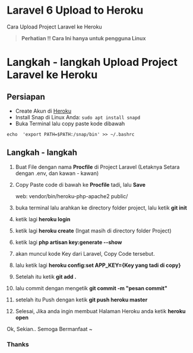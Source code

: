 # Laravel 6 Upload to Heroku
Cara Upload Project Laravel ke Heroku

> **Perhatian !! Cara Ini hanya untuk pengguna Linux**

# Langkah - langkah Upload Project Laravel ke Heroku

## Persiapan

 - Create Akun di [Heroku](heroku.com)
 - Install Snap di Linux Anda: `sudo apt install snapd`
 - Buka Terminal lalu copy paste kode dibawah
```
echo  'export PATH=$PATH:/snap/bin' >> ~/.bashrc 
```

## Langkah - langkah

 1. Buat File dengan nama **Procfile**  di Project Laravel (Letaknya Setara dengan .env, dan kawan - kawan)
 2. Copy Paste code di bawah ke **Procfile** tadi, lalu **Save**

     web: vendor/bin/heroku-php-apache2 public/

 3. buka terminal lalu arahkan ke directory folder project, lalu ketik **git init**
 4. ketik lagi **heroku login**
 5. ketik lagi **heroku create** (Ingat masih di directory folder Project)
 6. ketik lagi **php artisan key:generate --show**
 7. akan muncul kode Key dari Laravel, Copy Code tersebut.
 8. lalu ketik lagi **heroku config:set APP_KEY={Key yang tadi di copy}**
 9. Setelah itu ketik **git add .**
 10. lalu commit dengan mengetik **git commit -m "pesan commit"** 
 11. setelah itu Push dengan ketik **git push heroku master**
 12. Selesai, Jika anda ingin membuat Halaman Heroku anda ketik **heroku open**


Ok, Sekian.. Semoga Bermanfaat ~

### Thanks

 
